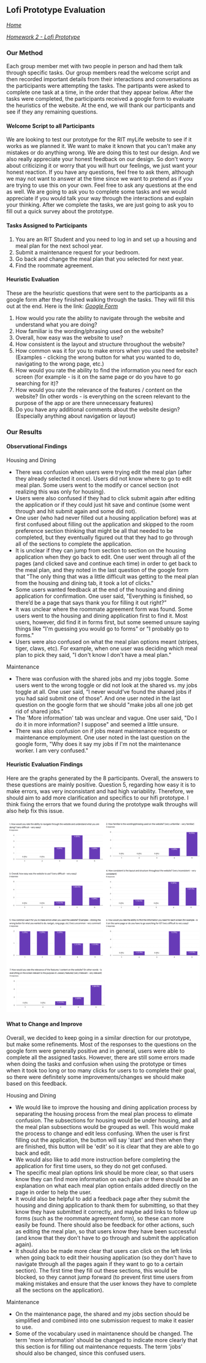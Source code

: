 ## Lofi Prototype Evaluation
*[Home](index.md)*

*[Homework 2 - Lofi Prototype](lofi.md)*

### Our Method
Each group member met with two people in person and had them talk through specific tasks. Our group members read the welcome script and then recorded important details from their interactions and conversations as the participants were attempting the tasks. The partipants were asked to complete one task at a time, in the order that they appear below. After the tasks were completed, the participants received a google form to evaluate the heuristics of the website. At the end, we will thank our participants and see if they any remaining questions.

#### Welcome Script to all Participants
We are looking to test our prototype for the RIT myLife website to see if it works as we planned it. We want to make it known that you can't make any mistakes or do anything wrong. We are doing this to test our design. And we also really appreciate your honest feedback on our design. So don't worry about criticizing it or worry that you will hurt our feelings, we just want your honest reaction. If you have any questions, feel free to ask them, although we may not want to answer at the time since we want to pretend as if you are trying to use this on your own. Feel free to ask any questions at the end as well. We are going to ask you to complete some tasks and we would appreciate if you would talk your way through the interactions and explain your thinking. After we complete the tasks, we are just going to ask you to fill out a quick survey about the prototype.

#### Tasks Assigned to Participants
1. You are an RIT Student and you need to log in and set up a housing and meal plan for the next school year.
2. Submit a maintenance request for your bedroom.
3. Go back and change the meal plan that you selected for next year.
4. Find the roommate agreement.

#### Heuristic Evaluation
These are the heuristic questions that were sent to the participants as a google form after they finished walking through the tasks. They will fill this out at the end. Here is the link: *[Google Form](https://forms.gle/yUhhGjhq3xpJWHNP7)*
1. How would you rate the ability to navigate through the website and understand what you are doing? 
2. How familiar is the wording/phrasing used on the website?
3. Overall, how easy was the website to use? 
4. How consistent is the layout and structure throughout the website?
5. How common was it for you to make errors when you used the website? (Examples - clicking the wrong button for what you wanted to do, navigating to the wrong page, etc.)
6. How would you rate the ability to find the information you need for each screen (for example - is it on the same page or do you have to go searching for it)?
7. How would you rate the relevance of the features / content on the website? (In other words - is everything on the screen relevant to the purpose of the app or are there unnecessary features)
8. Do you have any additional comments about the website design? (Especially anything about navigation or layout)


### Our Results

#### Observational Findings
Housing and Dining 
- There was confusion when users were trying edit the meal plan (after they already selected it once). Users did not know where to go to edit meal plan. Some users went to the modify or cancel section (not realizing this was only for housing).
- Users were also confused if they had to click submit again after editing the application or if they could just hit save and continue (some went through and hit submit again and some did not).
- One user (who had never filled out a housing application before) was at first confused about filling out the application and skipped to the room preference section thinking that might be all that needed to be completed, but they eventually figured out that they had to go through all of the sections to complete the application.
- It is unclear if they can jump from section to section on the housing application when they go back to edit. One user went through all of the pages (and clicked save and continue each time) in order to get back to the meal plan, and they noted in the last question of the google form that "The only thing that was a little difficult was getting to the meal plan from the housing and dining tab, it took a lot of clicks."
- Some users wanted feedback at the end of the housing and dining application for confirmation. One user said, "Everything is finished, so there’d be a page that says thank you for filling it out right?”
- It was unclear where the roommate agreement form was found. Some users went to the housing and dining application first to find it. Most users, however, did find it in forms first, but some seemed unsure saying things like "I'm guessing you would go to forms" or "I probably go to forms."
- Users were also confused on what the meal plan options meant (stripes, tiger, claws, etc). For example, when one user was deciding which meal plan to pick they said, "I don't know I don't have a meal plan."

Maintenance
- There was confusion with the shared jobs and my jobs toggle. Some users went to the wrong toggle or did not look at the shared vs. my jobs toggle at all. One user said, “I never would’ve found the shared jobs if you had said submit one of those”. And one user noted in the last question on the google form that we should "make jobs all one job get rid of shared jobs."
- The 'More information' tab was unclear and vague. One user said, "Do I do it in more information? I suppose" and seemed a little unsure.
- There was also confusion on if jobs meant maintenance requests or maintenance employment. One user noted in the last question on the google form, "Why does it say my jobs if I'm not the maintenance worker. I am very confused."

#### Heuristic Evaluation Findings

Here are the graphs generated by the 8 participants. Overall, the answers to these questions are mainly positive. Question 5, regarding how easy it is to make errors, was very inconsistant and had high variability. Therefore, we should aim to add more clarification and specifics to our hifi prototype. I think fixing the errors that we found during the prototype walk throughs will also help fix this issue.

![Heuristic evaluation findings](combined_graphs.png)

#### What to Change and Improve

Overall, we decided to keep going in a similar direction for our prototype, but make some refinements. Most of the responses to the questions on the google form were generally positive and in general, users were able to complete all the assigned tasks. However, there are still some errors made when doing the tasks and confusion when using the prototype or times when it took too long or too many clicks for users to to complete their goal, so there were definitely some improvements/changes we should make based on this feedback.

Housing and Dining

- We would like to improve the housing and dining application process by separating the housing process from the meal plan process to elimate confusion. The subsections for housing would be under housing, and all the meal plan subsections would be grouped as well. This would make the process to change and edit less confusing. When the user is first filling out the application, the button will say 'start' and then when they are finished, this button will be 'edit' so it is clear that they are able to go back and edit.
- We would also like to add more instruction before completing the application for first time users, so they do not get confused. 
- The specific meal plan options link should be more clear, so that users know they can find more information on each plan or there should be an explanation on what each meal plan option entails added directly on the page in order to help the user. 
- It would also be helpful to add a feedback page after they submit the housing and dining application to thank them for submitting, so that they know they have submitted it correctly, and maybe add links to follow up forms (such as the roommate agreement form), so these can more easily be found. There should also be feedback for other actions, such as editing the meal plan, so that users know they have been successful (and know that they don't have to go through and submit the application again). 
- It should also be made more clear that users can click on the left links when going back to edit their housing application (so they don't have to navigate through all the pages again if they want to go to a certain section). The first time they fill out these sections, this would be blocked, so they cannot jump forward (to prevent first time users from making mistakes and ensure that the user knows they have to complete all the sections on the application). 

Maintenance

- On the maintenance page, the shared and my jobs section should be simplified and combined into one submission request to make it easier to use. 
- Some of the vocabulary used in maintanence should be changed. The term 'more information' should be changed to indicate more clearly that this section is for filling out maintenance requests. The term 'jobs' should also be changed, since this confused users.
